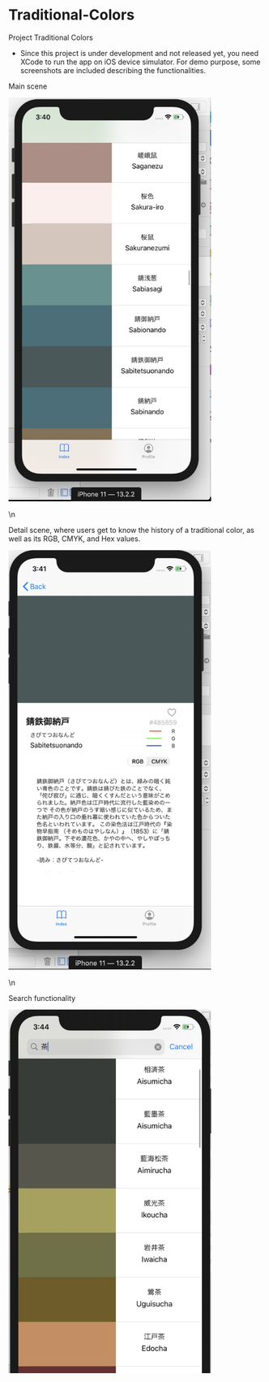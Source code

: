 # Traditional-Colors

Project Traditional Colors

* Since this project is under development and not released yet, you need XCode to run the app on iOS device simulator.
  For demo purpose, some screenshots are included describing the functionalities.
  
  

Main scene

<img src="demo%20images/app%20demo%20main%20view.jpg?raw=true" width="400">

\n

Detail scene, where users get to know the history of a traditional color, as well as its RGB, CMYK, and Hex values.

<img src="demo%20images/app%20demo%20detail%20view.jpg?raw=true" width="400">

\n

Search functionality

<img src="demo%20images/app%20demo%20search%20function.jpg?raw=true" width="400">

